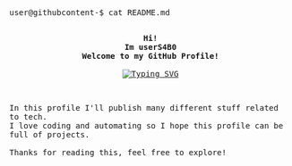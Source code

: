 <!-- userS4B0's GitHub Profile -->
<div align="justify">

  <p align="left">
    <samp>
      user@githubcontent-$ cat README.md
      <br>
      <br>
    </samp>
  </p>
  
  <p align="center">
    <samp>
      <b>
        Hi!
      <br>
        Im userS4B0
      <br>
        Welcome to my GitHub Profile!
      </b>
      <br>
      <br>
<a href="https://git.io/typing-svg"><img src="https://readme-typing-svg.herokuapp.com?font=mononoki&weight=800&size=30&duration=4000&pause=500&color=709AD2&center=true&vCenter=true&random=false&width=700&lines=Blue+Team+%26+Netkorking+enthusiastic!" alt="Typing SVG" /></a>
        <br>
      </samp>
    </p>
<br>
<p align="left">
    <samp>
      In this profile I'll publish many different stuff related to tech.
      <br>
      I love coding and automating so I hope this profile can be full of projects.
      <br>
      <br>
      Thanks for reading this, feel free to explore!
      <br>
      <br>
    </samp>
  </p>
